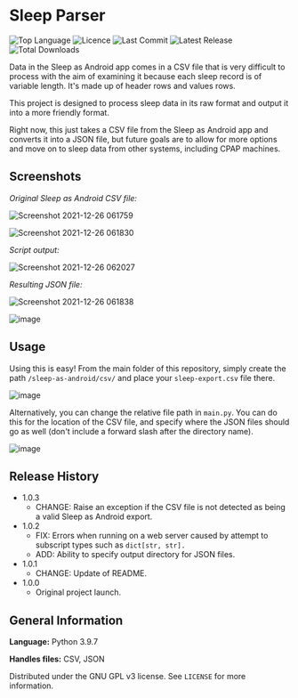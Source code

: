 # Sleep Parser
![Top Language](https://img.shields.io/github/languages/top/GwynHannay/sleep-parser)
![Licence](https://img.shields.io/github/license/GwynHannay/sleep-parser)
![Last Commit](https://img.shields.io/github/last-commit/GwynHannay/sleep-parser)
![Latest Release](https://img.shields.io/github/v/release/GwynHannay/sleep-parser)
![Total Downloads](https://img.shields.io/github/downloads/GwynHannay/sleep-parser/total)

Data in the Sleep as Android app comes in a CSV file that is very difficult to process with the aim of examining it because each sleep record is of variable length. It's made up of header rows and values rows.

This project is designed to process sleep data in its raw format and output it into a more friendly format.

Right now, this just takes a CSV file from the Sleep as Android app and converts it into a JSON file, but future goals are to allow for more options and move on to sleep data from other systems, including CPAP machines.

## Screenshots

_Original Sleep as Android CSV file:_

![Screenshot 2021-12-26 061759](https://user-images.githubusercontent.com/8345824/147394570-478f1101-c38f-4848-8f9b-4375c1f4519f.png)

![Screenshot 2021-12-26 061830](https://user-images.githubusercontent.com/8345824/147394598-552ac2f0-995e-4c9e-af16-b165f844764a.png)

_Script output:_

![Screenshot 2021-12-26 062027](https://user-images.githubusercontent.com/8345824/147394613-7ad206b4-5ebd-4eb9-b874-7f8f223d640f.png)

_Resulting JSON file:_

![Screenshot 2021-12-26 061838](https://user-images.githubusercontent.com/8345824/147394626-43edf7bf-4f0e-4740-81e0-e597369ac15a.png)

![image](https://user-images.githubusercontent.com/8345824/147508151-0ae09139-b077-43f2-9847-fc5520f694c8.png)

## Usage

Using this is easy! From the main folder of this repository, simply create the path ``/sleep-as-android/csv/`` and place your ``sleep-export.csv`` file there.

![image](https://user-images.githubusercontent.com/8345824/147394736-d648f4a6-b686-4da8-ad2a-02ef9ecf518e.png)

Alternatively, you can change the relative file path in ``main.py``. You can do this for the location of the CSV file, and specify where the JSON files should go as well (don't include a forward slash after the directory name).

![image](https://user-images.githubusercontent.com/8345824/147508805-0a2c6d10-c7fa-4ef0-a51c-cb1c57627e88.png)

## Release History

* 1.0.3
   * CHANGE: Raise an exception if the CSV file is not detected as being a valid Sleep as Android export.
* 1.0.2
    * FIX: Errors when running on a web server caused by attempt to subscript types such as `dict[str, str].`
    * ADD: Ability to specify output directory for JSON files.
* 1.0.1
    * CHANGE: Update of README.
* 1.0.0
    * Original project launch.

## General Information

**Language:** Python 3.9.7

**Handles files:** CSV, JSON

Distributed under the GNU GPL v3 license. See ``LICENSE`` for more information.
